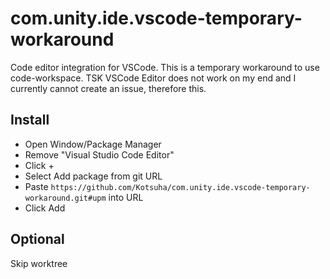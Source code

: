 # com.unity.ide.vscode-temporary-workaround

Code editor integration for VSCode. This is a temporary workaround to use code-workspace. TSK VSCode Editor does not work on my end and I currently cannot create an issue, therefore this.

## Install

* Open Window/Package Manager
* Remove "Visual Studio Code Editor"
* Click +
* Select Add package from git URL
* Paste `https://github.com/Kotsuha/com.unity.ide.vscode-temporary-workaround.git#upm` into URL
* Click Add

## Optional

Skip worktree
